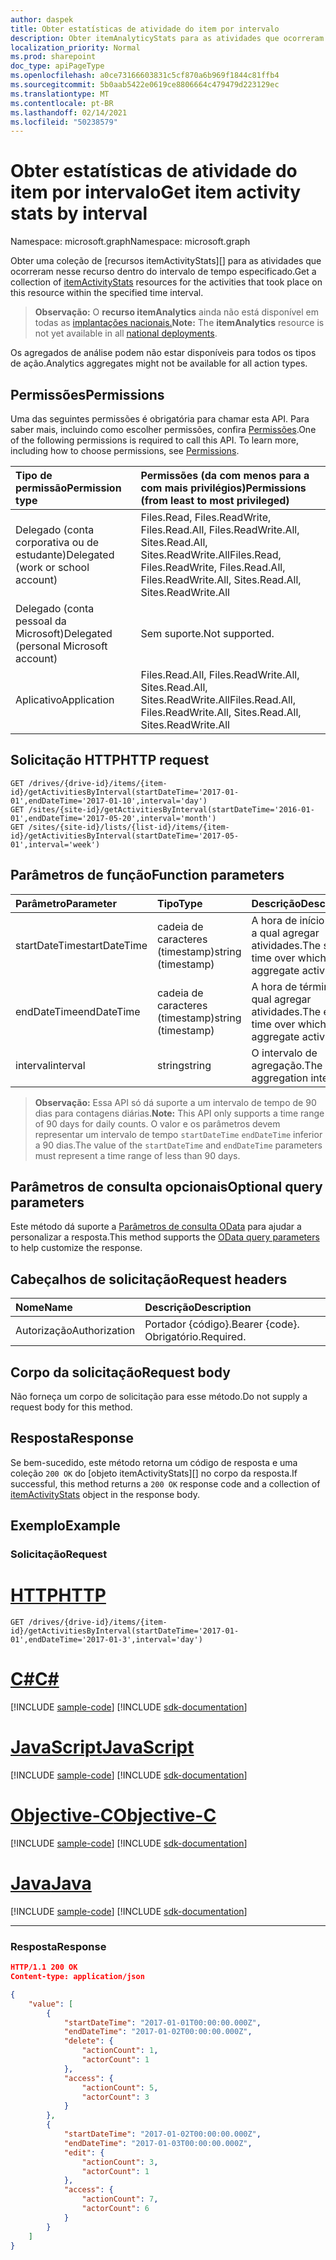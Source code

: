 ```yaml
---
author: daspek
title: Obter estatísticas de atividade do item por intervalo
description: Obter itemAnalyticyStats para as atividades que ocorreram nesse recurso dentro do intervalo de tempo especificado.
localization_priority: Normal
ms.prod: sharepoint
doc_type: apiPageType
ms.openlocfilehash: a0ce73166603831c5cf870a6b969f1844c81ffb4
ms.sourcegitcommit: 5b0aab5422e0619ce8806664c479479d223129ec
ms.translationtype: MT
ms.contentlocale: pt-BR
ms.lasthandoff: 02/14/2021
ms.locfileid: "50238579"
---
```

# <a name="get-item-activity-stats-by-interval"></a><span data-ttu-id="7ef14-103">Obter estatísticas de atividade do item por intervalo</span><span class="sxs-lookup"><span data-stu-id="7ef14-103">Get item activity stats by interval</span></span>

<span data-ttu-id="7ef14-104">Namespace: microsoft.graph</span><span class="sxs-lookup"><span data-stu-id="7ef14-104">Namespace: microsoft.graph</span></span>

<span data-ttu-id="7ef14-105">Obter uma coleção de [recursos itemActivityStats][] para as atividades que ocorreram nesse recurso dentro do intervalo de tempo especificado.</span><span class="sxs-lookup"><span data-stu-id="7ef14-105">Get a collection of [itemActivityStats][] resources for the activities that took place on this resource within the specified time interval.</span></span>

><span data-ttu-id="7ef14-106">**Observação:** O **recurso itemAnalytics** ainda não está disponível em todas as [implantações nacionais.](/graph/deployments)</span><span class="sxs-lookup"><span data-stu-id="7ef14-106">**Note:** The **itemAnalytics** resource is not yet available in all [national deployments](/graph/deployments).</span></span> 

<span data-ttu-id="7ef14-107">Os agregados de análise podem não estar disponíveis para todos os tipos de ação.</span><span class="sxs-lookup"><span data-stu-id="7ef14-107">Analytics aggregates might not be available for all action types.</span></span>

## <a name="permissions"></a><span data-ttu-id="7ef14-108">Permissões</span><span class="sxs-lookup"><span data-stu-id="7ef14-108">Permissions</span></span>

<span data-ttu-id="7ef14-p101">Uma das seguintes permissões é obrigatória para chamar esta API. Para saber mais, incluindo como escolher permissões, confira [Permissões](/graph/permissions-reference).</span><span class="sxs-lookup"><span data-stu-id="7ef14-p101">One of the following permissions is required to call this API. To learn more, including how to choose permissions, see [Permissions](/graph/permissions-reference).</span></span>

|<span data-ttu-id="7ef14-111">Tipo de permissão</span><span class="sxs-lookup"><span data-stu-id="7ef14-111">Permission type</span></span>                        | <span data-ttu-id="7ef14-112">Permissões (da com menos para a com mais privilégios)</span><span class="sxs-lookup"><span data-stu-id="7ef14-112">Permissions (from least to most privileged)</span></span>
|:--------------------------------------|:-------------------------------------
|<span data-ttu-id="7ef14-113">Delegado (conta corporativa ou de estudante)</span><span class="sxs-lookup"><span data-stu-id="7ef14-113">Delegated (work or school account)</span></span>     | <span data-ttu-id="7ef14-114">Files.Read, Files.ReadWrite, Files.Read.All, Files.ReadWrite.All, Sites.Read.All, Sites.ReadWrite.All</span><span class="sxs-lookup"><span data-stu-id="7ef14-114">Files.Read, Files.ReadWrite, Files.Read.All, Files.ReadWrite.All, Sites.Read.All, Sites.ReadWrite.All</span></span>
|<span data-ttu-id="7ef14-115">Delegado (conta pessoal da Microsoft)</span><span class="sxs-lookup"><span data-stu-id="7ef14-115">Delegated (personal Microsoft account)</span></span> | <span data-ttu-id="7ef14-116">Sem suporte.</span><span class="sxs-lookup"><span data-stu-id="7ef14-116">Not supported.</span></span>
|<span data-ttu-id="7ef14-117">Aplicativo</span><span class="sxs-lookup"><span data-stu-id="7ef14-117">Application</span></span>                            | <span data-ttu-id="7ef14-118">Files.Read.All, Files.ReadWrite.All, Sites.Read.All, Sites.ReadWrite.All</span><span class="sxs-lookup"><span data-stu-id="7ef14-118">Files.Read.All, Files.ReadWrite.All, Sites.Read.All, Sites.ReadWrite.All</span></span>

## <a name="http-request"></a><span data-ttu-id="7ef14-119">Solicitação HTTP</span><span class="sxs-lookup"><span data-stu-id="7ef14-119">HTTP request</span></span>

<!-- { "blockType": "ignored" } -->

```http
GET /drives/{drive-id}/items/{item-id}/getActivitiesByInterval(startDateTime='2017-01-01',endDateTime='2017-01-10',interval='day')
GET /sites/{site-id}/getActivitiesByInterval(startDateTime='2016-01-01',endDateTime='2017-05-20',interval='month')
GET /sites/{site-id}/lists/{list-id}/items/{item-id}/getActivitiesByInterval(startDateTime='2017-05-01',interval='week')
```

## <a name="function-parameters"></a><span data-ttu-id="7ef14-120">Parâmetros de função</span><span class="sxs-lookup"><span data-stu-id="7ef14-120">Function parameters</span></span>

| <span data-ttu-id="7ef14-121">Parâmetro</span><span class="sxs-lookup"><span data-stu-id="7ef14-121">Parameter</span></span>      | <span data-ttu-id="7ef14-122">Tipo</span><span class="sxs-lookup"><span data-stu-id="7ef14-122">Type</span></span>               | <span data-ttu-id="7ef14-123">Descrição</span><span class="sxs-lookup"><span data-stu-id="7ef14-123">Description</span></span>
|:---------------|:-------------------|:---------------------------------------
| <span data-ttu-id="7ef14-124">startDateTime</span><span class="sxs-lookup"><span data-stu-id="7ef14-124">startDateTime</span></span>  | <span data-ttu-id="7ef14-125">cadeia de caracteres (timestamp)</span><span class="sxs-lookup"><span data-stu-id="7ef14-125">string (timestamp)</span></span> | <span data-ttu-id="7ef14-126">A hora de início sobre a qual agregar atividades.</span><span class="sxs-lookup"><span data-stu-id="7ef14-126">The start time over which to aggregate activities.</span></span>
| <span data-ttu-id="7ef14-127">endDateTime</span><span class="sxs-lookup"><span data-stu-id="7ef14-127">endDateTime</span></span>    | <span data-ttu-id="7ef14-128">cadeia de caracteres (timestamp)</span><span class="sxs-lookup"><span data-stu-id="7ef14-128">string (timestamp)</span></span> | <span data-ttu-id="7ef14-129">A hora de término na qual agregar atividades.</span><span class="sxs-lookup"><span data-stu-id="7ef14-129">The end time over which to aggregate activities.</span></span>
| <span data-ttu-id="7ef14-130">interval</span><span class="sxs-lookup"><span data-stu-id="7ef14-130">interval</span></span>       | <span data-ttu-id="7ef14-131">string</span><span class="sxs-lookup"><span data-stu-id="7ef14-131">string</span></span>             | <span data-ttu-id="7ef14-132">O intervalo de agregação.</span><span class="sxs-lookup"><span data-stu-id="7ef14-132">The aggregation interval.</span></span>

><span data-ttu-id="7ef14-133">**Observação:** Essa API só dá suporte a um intervalo de tempo de 90 dias para contagens diárias.</span><span class="sxs-lookup"><span data-stu-id="7ef14-133">**Note:** This API only supports a time range of 90 days for daily counts.</span></span> <span data-ttu-id="7ef14-134">O valor e os parâmetros devem representar um intervalo de tempo `startDateTime` `endDateTime` inferior a 90 dias.</span><span class="sxs-lookup"><span data-stu-id="7ef14-134">The value of the `startDateTime` and `endDateTime` parameters must represent a time range of less than 90 days.</span></span>

## <a name="optional-query-parameters"></a><span data-ttu-id="7ef14-135">Parâmetros de consulta opcionais</span><span class="sxs-lookup"><span data-stu-id="7ef14-135">Optional query parameters</span></span>
<span data-ttu-id="7ef14-136">Este método dá suporte a [Parâmetros de consulta OData](/graph/query_parameters) para ajudar a personalizar a resposta.</span><span class="sxs-lookup"><span data-stu-id="7ef14-136">This method supports the [OData query parameters](/graph/query_parameters) to help customize the response.</span></span>

## <a name="request-headers"></a><span data-ttu-id="7ef14-137">Cabeçalhos de solicitação</span><span class="sxs-lookup"><span data-stu-id="7ef14-137">Request headers</span></span>

| <span data-ttu-id="7ef14-138">Nome</span><span class="sxs-lookup"><span data-stu-id="7ef14-138">Name</span></span>      |<span data-ttu-id="7ef14-139">Descrição</span><span class="sxs-lookup"><span data-stu-id="7ef14-139">Description</span></span>|
|:----------|:----------|
| <span data-ttu-id="7ef14-140">Autorização</span><span class="sxs-lookup"><span data-stu-id="7ef14-140">Authorization</span></span>  | <span data-ttu-id="7ef14-141">Portador {código}.</span><span class="sxs-lookup"><span data-stu-id="7ef14-141">Bearer {code}.</span></span> <span data-ttu-id="7ef14-142">Obrigatório.</span><span class="sxs-lookup"><span data-stu-id="7ef14-142">Required.</span></span>|

## <a name="request-body"></a><span data-ttu-id="7ef14-143">Corpo da solicitação</span><span class="sxs-lookup"><span data-stu-id="7ef14-143">Request body</span></span>

<span data-ttu-id="7ef14-144">Não forneça um corpo de solicitação para esse método.</span><span class="sxs-lookup"><span data-stu-id="7ef14-144">Do not supply a request body for this method.</span></span>

## <a name="response"></a><span data-ttu-id="7ef14-145">Resposta</span><span class="sxs-lookup"><span data-stu-id="7ef14-145">Response</span></span> 

<span data-ttu-id="7ef14-146">Se bem-sucedido, este método retorna um código de resposta e uma coleção `200 OK` do [objeto itemActivityStats][] no corpo da resposta.</span><span class="sxs-lookup"><span data-stu-id="7ef14-146">If successful, this method returns a `200 OK` response code and a collection of [itemActivityStats][] object in the response body.</span></span> 

## <a name="example"></a><span data-ttu-id="7ef14-147">Exemplo</span><span class="sxs-lookup"><span data-stu-id="7ef14-147">Example</span></span>

### <a name="request"></a><span data-ttu-id="7ef14-148">Solicitação</span><span class="sxs-lookup"><span data-stu-id="7ef14-148">Request</span></span>


# <a name="http"></a>[<span data-ttu-id="7ef14-149">HTTP</span><span class="sxs-lookup"><span data-stu-id="7ef14-149">HTTP</span></span>](#tab/http)
<!-- { "blockType": "request", "name": "get-activities-by-interval" } -->

```msgraph-interactive
GET /drives/{drive-id}/items/{item-id}/getActivitiesByInterval(startDateTime='2017-01-01',endDateTime='2017-01-3',interval='day')
```
# <a name="c"></a>[<span data-ttu-id="7ef14-150">C#</span><span class="sxs-lookup"><span data-stu-id="7ef14-150">C#</span></span>](#tab/csharp)
[!INCLUDE [sample-code](../includes/snippets/csharp/get-activities-by-interval-csharp-snippets.md)]
[!INCLUDE [sdk-documentation](../includes/snippets/snippets-sdk-documentation-link.md)]

# <a name="javascript"></a>[<span data-ttu-id="7ef14-151">JavaScript</span><span class="sxs-lookup"><span data-stu-id="7ef14-151">JavaScript</span></span>](#tab/javascript)
[!INCLUDE [sample-code](../includes/snippets/javascript/get-activities-by-interval-javascript-snippets.md)]
[!INCLUDE [sdk-documentation](../includes/snippets/snippets-sdk-documentation-link.md)]

# <a name="objective-c"></a>[<span data-ttu-id="7ef14-152">Objective-C</span><span class="sxs-lookup"><span data-stu-id="7ef14-152">Objective-C</span></span>](#tab/objc)
[!INCLUDE [sample-code](../includes/snippets/objc/get-activities-by-interval-objc-snippets.md)]
[!INCLUDE [sdk-documentation](../includes/snippets/snippets-sdk-documentation-link.md)]

# <a name="java"></a>[<span data-ttu-id="7ef14-153">Java</span><span class="sxs-lookup"><span data-stu-id="7ef14-153">Java</span></span>](#tab/java)
[!INCLUDE [sample-code](../includes/snippets/java/get-activities-by-interval-java-snippets.md)]
[!INCLUDE [sdk-documentation](../includes/snippets/snippets-sdk-documentation-link.md)]

---


### <a name="response"></a><span data-ttu-id="7ef14-154">Resposta</span><span class="sxs-lookup"><span data-stu-id="7ef14-154">Response</span></span>

<!-- { "blockType": "response", "@type": "Collection(microsoft.graph.itemActivityStat)", "truncated": true } -->

```json
HTTP/1.1 200 OK
Content-type: application/json

{
    "value": [
        {
            "startDateTime": "2017-01-01T00:00:00.000Z",
            "endDateTime": "2017-01-02T00:00:00.000Z",
            "delete": {
                "actionCount": 1,
                "actorCount": 1
            },
            "access": {
                "actionCount": 5,
                "actorCount": 3
            }
        },
        {
            "startDateTime": "2017-01-02T00:00:00.000Z",
            "endDateTime": "2017-01-03T00:00:00.000Z",
            "edit": {
                "actionCount": 3,
                "actorCount": 1
            },
            "access": {
                "actionCount": 7,
                "actorCount": 6
            }
        }
    ]
}
```
[itemActivityStats]: ../resources/itemactivitystat.md

<!--
{
  "type": "#page.annotation",
  "description": "",
  "keywords": "",
  "section": "documentation",
  "tocPath": "BaseItem/Get activities by interval",
  "suppressions": []
}
-->

